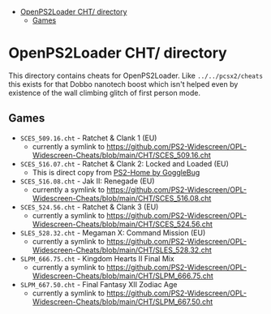 <!-- START doctoc generated TOC please keep comment here to allow auto update -->
<!-- DON'T EDIT THIS SECTION, INSTEAD RE-RUN doctoc TO UPDATE -->

- [OpenPS2Loader CHT/ directory](#openps2loader-cht-directory)
  - [Games](#games)

<!-- END doctoc generated TOC please keep comment here to allow auto update -->

# OpenPS2Loader CHT/ directory

This directory contains cheats for OpenPS2Loader. Like `../../pcsx2/cheats`
this exists for that Dobbo nanotech boost which isn't helped even by
existence of the wall climbing glitch of first person mode.

## Games

- `SCES_509.16.cht` - Ratchet & Clank 1 (EU)
  - currently a symlink to https://github.com/PS2-Widescreen/OPL-Widescreen-Cheats/blob/main/CHT/SCES_509.16.cht
- `SCES_516.07.cht` - Ratchet & Clank 2: Locked and Loaded (EU)
  - This is direct copy from [PS2-Home by GoggleBug](https://www.ps2-home.com/forum/viewtopic.php?f=55&t=11703&p=47639&hilit=SCES_516.07#p47639)
- `SCES_516.08.cht` - Jak II: Renegade (EU)
  - currently a symlink to https://github.com/PS2-Widescreen/OPL-Widescreen-Cheats/blob/main/CHT/SCES_516.08.cht
- `SCES_524.56.cht` - Ratchet & Clank 3 (EU)
  - currently a symlink to https://github.com/PS2-Widescreen/OPL-Widescreen-Cheats/blob/main/CHT/SCES_524.56.cht
- `SLES_528.32.cht` - Megaman X: Command Mission (EU)
  - currently a symlink to https://github.com/PS2-Widescreen/OPL-Widescreen-Cheats/blob/main/CHT/SLES_528.32.cht
- `SLPM_666.75.cht` - Kingdom Hearts II Final Mix
  - currently a symlink to https://github.com/PS2-Widescreen/OPL-Widescreen-Cheats/blob/main/CHT/SLPM_666.75.cht
- `SLPM_667.50.cht` - Final Fantasy XII Zodiac Age
  - currently a symlink to https://github.com/PS2-Widescreen/OPL-Widescreen-Cheats/blob/main/CHT/SLPM_667.50.cht
